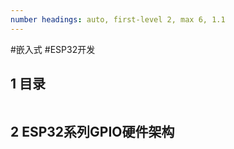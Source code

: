 ```yaml
---
number headings: auto, first-level 2, max 6, 1.1
---
```

#嵌入式 #ESP32开发 

## 1 目录

```toc
```

## 2 ESP32系列GPIO硬件架构



